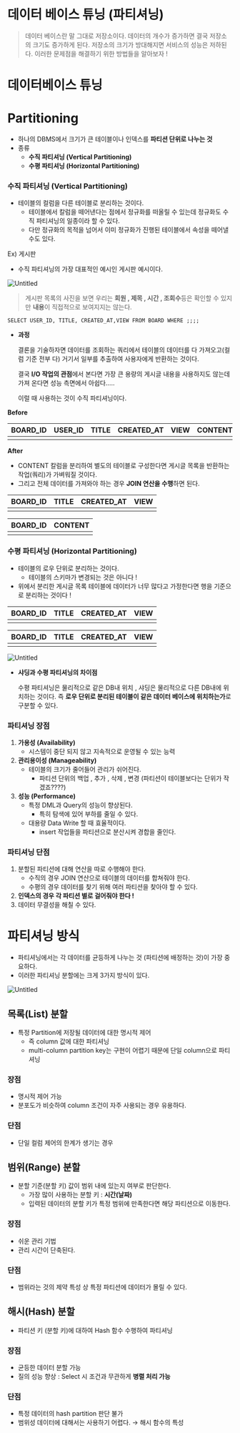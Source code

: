 # 데이터 베이스 튜닝 (파티셔닝)

> 데이터 베이스란 말 그대로 저장소이다. 데이터의 개수가 증가하면 결국 저장소의 크기도 증가하게 된다. 저장소의 크기가 방대해지면 서비스의 성능은 저하된다. 이러한 문제점을 해결하기 위한 방법들을 알아보자 !
>

# 데이터베이스 튜닝

# Partitioning

- 하나의 DBMS에서 크기가 큰 테이블이나 인덱스를 **파티션 단위로 나누는 것**
- 종류
    - **수직 파티셔닝 (Vertical Partitioning)**
    - **수평 파티셔닝 (Horizontal Partitioning)**

### 수직 파티셔닝 (Vertical Partitioning)

- 테이블의 컬럼을 다른 테이블로 분리하는 것이다.
    - 테이블에서 칼럼을 떼어낸다는 점에서 정규화를 떠올릴 수 있는데 정규화도 수직 파티셔닝의 일종이라 할 수 있다.
    - 다만 정규화의 목적을 넘어서 이미 정규화가 진행된 테이블에서 속성을 떼어낼 수도 있다.

Ex) 게시판

- 수직 파티셔닝의 가장 대표적인 예시인 게시판 예시이다.

![Untitled](https://user-images.githubusercontent.com/84346055/283533945-0b90d211-48b2-4aeb-9b6c-41c9ed5dd8fa.png)

> 게시판 목록의 사진을 보면 우리는 **회원 , 제목 , 시간 , 조회수**등은 확인할 수 있지만 **내용**이 직접적으로 보여지지는 않는다.
>

```
SELECT USER_ID, TITLE, CREATED_AT,VIEW FROM BOARD WHERE ;;;;
```

- **과정**

  결론을 기술하자면 데이터를 조회하는 쿼리에서 테이블의 데이터를 다 가져오고(컬럼 기준 전부 다) 거기서 일부를 추출하여 사용자에게 반환하는 것이다.

  결국 **I/O 작업의 관점**에서 본다면 가장 큰 용량의 게시글 내용을 사용하지도 않는데 가져 온다면 성능 측면에서 아쉽다…..

  이럴 때 사용하는 것이 수직 파티셔닝이다.


**Before**

| BOARD_ID | USER_ID | TITLE | CREATED_AT | VIEW | CONTENT |
| --- | --- | --- | --- | --- | --- |
|  |  |  |  |  |  |

**After**

- CONTENT 칼럼을 분리하여 별도의 테이블로 구성한다면 게시글 목록을 반환하는 작업(쿼리)가 가벼워질 것이다.
- 그리고 전체 데이터를 가져와야 하는 경우 **JOIN 연산을 수행**하면 된다.

| BOARD_ID | TITLE | CREATED_AT | VIEW |
| --- | --- | --- | --- |
|  |  |  |  |

| BOARD_ID | CONTENT |
| --- | --- |
|  |  |

### 수평 파티셔닝 (Horizontal Partitioning)

- 테이블의 로우 단위로 분리하는 것이다.
    - 테이블의 스키마가 변경되는 것은 아니다 !
- 위에서 분리한 게시글 목록 테이블에 데이터가 너무 많다고 가정한다면 행을 기준으로 분리하는 것이다 !

| BOARD_ID | TITLE | CREATED_AT | VIEW |
| --- | --- | --- | --- |
|  |  |  |  |

| BOARD_ID | TITLE | CREATED_AT | VIEW |
| --- | --- | --- | --- |
|  |  |  |  |

![Untitled](https://user-images.githubusercontent.com/84346055/283533980-97ff8759-ac3b-4558-96ed-8a50689927cb.png)

- **샤딩과 수평 파티셔닝의 차이점**

  수평 파티셔닝은 물리적으로 같은 DB내 위치 , 샤딩은 물리적으로 다른 DB내에 위치하는 것이다. 즉 **로우 단위로 분리된 테이블이 같은 데이터 베이스에 위치하는가**로 구분할 수 있다.


### 파티셔닝 장점

1. **가용성 (Availability)**
    - 시스템이 중단 되지 않고 지속적으로 운영될 수 있는 능력
2. **관리용이성 (Manageability)**
    - 테이블의 크기가 줄어들어 관리가 쉬어진다.
        - 파티션 단위의 백업 , 추가 , 삭제 , 변경 (파티션이 테이블보다는 단위가 작겠죠????)
3. **성능 (Performance)**
    - 특정 DML과 Query의 성능이 향상된다.
        - 특히 탐색에 있어 부하를 줄일 수 있다.
    - 대용량 Data Write 할 때 효율적이다.
        - insert 작업들을 파티션으로 분산시켜 경합을 줄인다.

### 파티셔닝 단점

1. 분할된 파티션에 대해 연산을 따로 수행해야 한다.
    - 수직의 경우 JOIN 연산으로 테이블의 데이터를 합쳐줘야 한다.
    - 수평의 경우 데이터를 찾기 위해 여러 파티션을 찾아야 할 수 있다.
2. **인덱스의 경우 각 파티션 별로 걸어줘야 한다 !**
3. 데이터 무결성을 해칠 수 있다.

# 파티셔닝 방식

- 파티셔닝에서는 각 데이터를 균등하게 나누는 것 (파티션에 배정하는 것)이 가장 중요하다.
- 이러한 파티셔닝 분할에는 크게 3가지 방식이 있다.

![Untitled](https://user-images.githubusercontent.com/84346055/283533993-e9bb396a-fb7a-4d58-8e07-069b746d7794.png)

## 목록(List) 분할

- 특정 Partition에 저장될 데이터에 대한 명시적 제어
    - 즉 column 값에 대한 파티셔닝
    - multi-column partition key는 구현이 어렵기 때문에 단일 column으로 파티셔닝

### 장점

- 명시적 제어 가능
- 분포도가 비슷하여 column 조건이 자주 사용되는 경우 유용하다.

### 단점

- 단일 컬럼 제어의 한계가 생기는 경우

## 범위(Range) 분할

- 분할 기준(분할 키) 값이 범위 내에 있는지 여부로 판단한다.
    - 가장 많이 사용하는 분할 키 : **시간(날짜)**
    - 입력된 데이터의 분할 키가 특정 범위에 만족한다면 해당 파티션으로 이동한다.

### 장점

- 쉬운 관리 기법
- 관리 시간이 단축된다.

### 단점

- 범위라는 것의 제약 특성 상 특정 파티션에 데이터가 몰릴 수 있다.

## 해시(Hash) 분할

- 파티션 키 (분할 키)에 대하여 Hash 함수 수행하여 파티셔닝

### 장점

- 균등한 데이터 분할 가능
- 질의 성능 향상 : Select 시 조건과 무관하게 **병렬 처리 가능**

### 단점

- 특정 데이터의 hash partition 판단 불가
- 범위성 데이터에 대해서는 사용하기 어렵다. → 해시 함수의 특성
